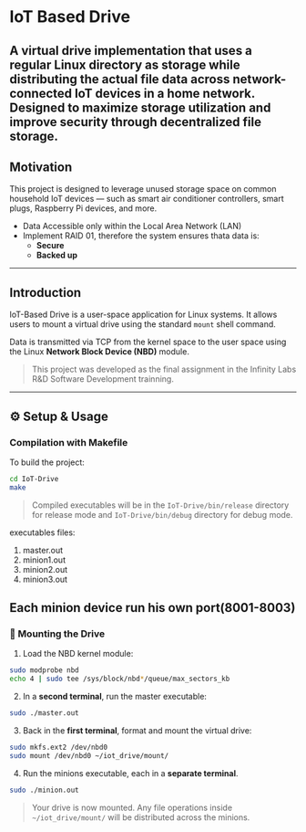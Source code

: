 # IoT Based Drive

## A virtual drive implementation that uses a regular Linux directory as storage while distributing the actual file data across network-connected IoT devices in a home network. Designed to maximize storage utilization and improve security through decentralized file storage.

## Motivation

This project is designed to leverage unused storage space on common household IoT devices — such as smart air conditioner controllers, smart plugs, Raspberry Pi devices, and more.

- Data Accessible only within the Local Area Network (LAN)
- Implement RAID 01, therefore the system ensures thata data is:
  - **Secure**
  - **Backed up**

---

## Introduction

IoT-Based Drive is a user-space application for Linux systems. It allows users to mount a virtual drive using the standard `mount` shell command.

Data is transmitted via TCP from the kernel space to the user space using the Linux **Network Block Device (NBD)** module.

> This project was developed as the final assignment in the Infinity Labs R&D Software Development trainning.

---

## ⚙️ Setup & Usage

### Compilation with Makefile

To build the project:

```bash
cd IoT-Drive
make
```

> Compiled executables will be in the `IoT-Drive/bin/release` directory for release mode and `IoT-Drive/bin/debug` directory for debug mode.

executables files:

1. master.out
2. minion1.out
3. minion2.out
4. minion3.out

## Each **minion** device run his own port(8001-8003)

### 🔌 Mounting the Drive

1. Load the NBD kernel module:

```bash
sudo modprobe nbd
echo 4 | sudo tee /sys/block/nbd*/queue/max_sectors_kb
```

2. In a **second terminal**, run the master executable:

```bash
sudo ./master.out
```

3. Back in the **first terminal**, format and mount the virtual drive:

```bash
sudo mkfs.ext2 /dev/nbd0
sudo mount /dev/nbd0 ~/iot_drive/mount/
```

4. Run the minions executable, each in a **separate terminal**.

```bash
sudo ./minion.out
```

> Your drive is now mounted. Any file operations inside `~/iot_drive/mount/` will be distributed across the minions.
